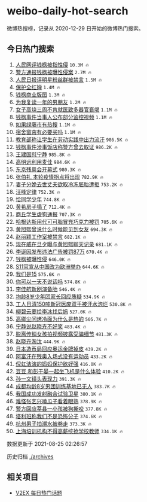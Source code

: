 # weibo-daily-hot-search

微博热搜榜，记录从 2020-12-29 日开始的微博热门搜索。

## 今日热门搜索

<!-- BEGIN -->

1. [人民网评钱枫被指性侵](https://s.weibo.com/weibo?q=%23%E4%BA%BA%E6%B0%91%E7%BD%91%E8%AF%84%E9%92%B1%E6%9E%AB%E8%A2%AB%E6%8C%87%E6%80%A7%E4%BE%B5%23&Refer=top) `10.3M 🔥`
1. [警方通报钱枫被曝性侵案](https://s.weibo.com/weibo?q=%E8%AD%A6%E6%96%B9%E9%80%9A%E6%8A%A5%E9%92%B1%E6%9E%AB%E8%A2%AB%E6%9B%9D%E6%80%A7%E4%BE%B5%E6%A1%88&Refer=top) `2.7M 🔥`
1. [人民日报评明星粉丝群被禁言](https://s.weibo.com/weibo?q=%23%E4%BA%BA%E6%B0%91%E6%97%A5%E6%8A%A5%E8%AF%84%E6%98%8E%E6%98%9F%E7%B2%89%E4%B8%9D%E7%BE%A4%E8%A2%AB%E7%A6%81%E8%A8%80%23&Refer=top) `1.5M 🔥`
1. [保护全红婵](https://s.weibo.com/weibo?q=%23%E4%BF%9D%E6%8A%A4%E5%85%A8%E7%BA%A2%E5%A9%B5%23&Refer=top) `1.4M 🔥`
1. [钱枫商业版图](https://s.weibo.com/weibo?q=%23%E9%92%B1%E6%9E%AB%E5%95%86%E4%B8%9A%E7%89%88%E5%9B%BE%23&Refer=top) `1.3M 🔥`
1. [为我复读一年的男朋友](https://s.weibo.com/weibo?q=%23%E4%B8%BA%E6%88%91%E5%A4%8D%E8%AF%BB%E4%B8%80%E5%B9%B4%E7%9A%84%E7%94%B7%E6%9C%8B%E5%8F%8B%23&Refer=top) `1.2M 🔥`
1. [女子高烧三周不肯就医致多器官衰竭](https://s.weibo.com/weibo?q=%23%E5%A5%B3%E5%AD%90%E9%AB%98%E7%83%A7%E4%B8%89%E5%91%A8%E4%B8%8D%E8%82%AF%E5%B0%B1%E5%8C%BB%E8%87%B4%E5%A4%9A%E5%99%A8%E5%AE%98%E8%A1%B0%E7%AB%AD%23&Refer=top) `1.1M 🔥`
1. [钱枫事件当事人公布部分监控视频](https://s.weibo.com/weibo?q=%23%E9%92%B1%E6%9E%AB%E4%BA%8B%E4%BB%B6%E5%BD%93%E4%BA%8B%E4%BA%BA%E5%85%AC%E5%B8%83%E9%83%A8%E5%88%86%E7%9B%91%E6%8E%A7%E8%A7%86%E9%A2%91%23&Refer=top) `1.1M 🔥`
1. [如果绿藤市有热搜](https://s.weibo.com/weibo?q=%23%E5%A6%82%E6%9E%9C%E7%BB%BF%E8%97%A4%E5%B8%82%E6%9C%89%E7%83%AD%E6%90%9C%23&Refer=top) `1.1M 🔥`
1. [宿舍窗帘有必要买吗](https://s.weibo.com/weibo?q=%23%E5%AE%BF%E8%88%8D%E7%AA%97%E5%B8%98%E6%9C%89%E5%BF%85%E8%A6%81%E4%B9%B0%E5%90%97%23&Refer=top) `1.1M 🔥`
1. [教育部称让学生在劳动实践中出力流汗](https://s.weibo.com/weibo?q=%23%E6%95%99%E8%82%B2%E9%83%A8%E7%A7%B0%E8%AE%A9%E5%AD%A6%E7%94%9F%E5%9C%A8%E5%8A%B3%E5%8A%A8%E5%AE%9E%E8%B7%B5%E4%B8%AD%E5%87%BA%E5%8A%9B%E6%B5%81%E6%B1%97%23&Refer=top) `986.5K 🔥`
1. [钱枫事件涉事饭店称警方曾去取证](https://s.weibo.com/weibo?q=%23%E9%92%B1%E6%9E%AB%E4%BA%8B%E4%BB%B6%E6%B6%89%E4%BA%8B%E9%A5%AD%E5%BA%97%E7%A7%B0%E8%AD%A6%E6%96%B9%E6%9B%BE%E5%8E%BB%E5%8F%96%E8%AF%81%23&Refer=top) `986.2K 🔥`
1. [王建国怼宁静](https://s.weibo.com/weibo?q=%E7%8E%8B%E5%BB%BA%E5%9B%BD%E6%80%BC%E5%AE%81%E9%9D%99&Refer=top) `985.8K 🔥`
1. [高明远利用麦佳](https://s.weibo.com/weibo?q=%23%E9%AB%98%E6%98%8E%E8%BF%9C%E5%88%A9%E7%94%A8%E9%BA%A6%E4%BD%B3%23&Refer=top) `984.6K 🔥`
1. [东京残奥会开幕式](https://s.weibo.com/weibo?q=%23%E4%B8%9C%E4%BA%AC%E6%AE%8B%E5%A5%A5%E4%BC%9A%E5%BC%80%E5%B9%95%E5%BC%8F%23&Refer=top) `980.3K 🔥`
1. [张伯礼 本轮疫情拐点将出现](https://s.weibo.com/weibo?q=%E5%BC%A0%E4%BC%AF%E7%A4%BC%20%E6%9C%AC%E8%BD%AE%E7%96%AB%E6%83%85%E6%8B%90%E7%82%B9%E5%B0%86%E5%87%BA%E7%8E%B0&Refer=top) `782.9K 🔥`
1. [妻子分娩去世丈夫欲取冷冻胚胎遭拒](https://s.weibo.com/weibo?q=%23%E5%A6%BB%E5%AD%90%E5%88%86%E5%A8%A9%E5%8E%BB%E4%B8%96%E4%B8%88%E5%A4%AB%E6%AC%B2%E5%8F%96%E5%86%B7%E5%86%BB%E8%83%9A%E8%83%8E%E9%81%AD%E6%8B%92%23&Refer=top) `753.2K 🔥`
1. [汪峰定律](https://s.weibo.com/weibo?q=%23%E6%B1%AA%E5%B3%B0%E5%AE%9A%E5%BE%8B%23&Refer=top) `752.3K 🔥`
1. [恰同学少年](https://s.weibo.com/weibo?q=%E6%81%B0%E5%90%8C%E5%AD%A6%E5%B0%91%E5%B9%B4&Refer=top) `744.8K 🔥`
1. [黄希房子塌了](https://s.weibo.com/weibo?q=%23%E9%BB%84%E5%B8%8C%E6%88%BF%E5%AD%90%E5%A1%8C%E4%BA%86%23&Refer=top) `712.4K 🔥`
1. [商丘学生虐狗通报](https://s.weibo.com/weibo?q=%23%E5%95%86%E4%B8%98%E5%AD%A6%E7%94%9F%E8%99%90%E7%8B%97%E9%80%9A%E6%8A%A5%23&Refer=top) `707.3K 🔥`
1. [哈根达斯用代可可脂冒充巧克力被罚](https://s.weibo.com/weibo?q=%23%E5%93%88%E6%A0%B9%E8%BE%BE%E6%96%AF%E7%94%A8%E4%BB%A3%E5%8F%AF%E5%8F%AF%E8%84%82%E5%86%92%E5%85%85%E5%B7%A7%E5%85%8B%E5%8A%9B%E8%A2%AB%E7%BD%9A%23&Refer=top) `705.6K 🔥`
1. [黄旭熙曾说什么时候能见到女友](https://s.weibo.com/weibo?q=%23%E9%BB%84%E6%97%AD%E7%86%99%E6%9B%BE%E8%AF%B4%E4%BB%80%E4%B9%88%E6%97%B6%E5%80%99%E8%83%BD%E8%A7%81%E5%88%B0%E5%A5%B3%E5%8F%8B%23&Refer=top) `694.3K 🔥`
1. [赵丽颖工作室被禁言](https://s.weibo.com/weibo?q=%E8%B5%B5%E4%B8%BD%E9%A2%96%E5%B7%A5%E4%BD%9C%E5%AE%A4%E8%A2%AB%E7%A6%81%E8%A8%80&Refer=top) `682.1K 🔥`
1. [现在威在旦夕曝与黄旭熙聊天记录](https://s.weibo.com/weibo?q=%23%E7%8E%B0%E5%9C%A8%E5%A8%81%E5%9C%A8%E6%97%A6%E5%A4%95%E6%9B%9D%E4%B8%8E%E9%BB%84%E6%97%AD%E7%86%99%E8%81%8A%E5%A4%A9%E8%AE%B0%E5%BD%95%23&Refer=top) `681.1K 🔥`
1. [李诞因发布违法广告被罚87万](https://s.weibo.com/weibo?q=%23%E6%9D%8E%E8%AF%9E%E5%9B%A0%E5%8F%91%E5%B8%83%E8%BF%9D%E6%B3%95%E5%B9%BF%E5%91%8A%E8%A2%AB%E7%BD%9A87%E4%B8%87%23&Refer=top) `670.4K 🔥`
1. [钱枫被曝性侵](https://s.weibo.com/weibo?q=%23%E9%92%B1%E6%9E%AB%E8%A2%AB%E6%9B%9D%E6%80%A7%E4%BE%B5%23&Refer=top) `646.0K 🔥`
1. [S11官宣从中国改为欧洲举办](https://s.weibo.com/weibo?q=%23S11%E5%AE%98%E5%AE%A3%E4%BB%8E%E4%B8%AD%E5%9B%BD%E6%94%B9%E4%B8%BA%E6%AC%A7%E6%B4%B2%E4%B8%BE%E5%8A%9E%23&Refer=top) `644.6K 🔥`
1. [我们是15](https://s.weibo.com/weibo?q=%E6%88%91%E4%BB%AC%E6%98%AF15&Refer=top) `575.6K 🔥`
1. [你可以一天不说话吗](https://s.weibo.com/weibo?q=%23%E4%BD%A0%E5%8F%AF%E4%BB%A5%E4%B8%80%E5%A4%A9%E4%B8%8D%E8%AF%B4%E8%AF%9D%E5%90%97%23&Refer=top) `574.8K 🔥`
1. [李佳航新剧演备胎](https://s.weibo.com/weibo?q=%23%E6%9D%8E%E4%BD%B3%E8%88%AA%E6%96%B0%E5%89%A7%E6%BC%94%E5%A4%87%E8%83%8E%23&Refer=top) `546.4K 🔥`
1. [均龄8岁少年团家长回应质疑](https://s.weibo.com/weibo?q=%23%E5%9D%87%E9%BE%848%E5%B2%81%E5%B0%91%E5%B9%B4%E5%9B%A2%E5%AE%B6%E9%95%BF%E5%9B%9E%E5%BA%94%E8%B4%A8%E7%96%91%23&Refer=top) `534.9K 🔥`
1. [工人日清150吨新冠医废双手被汗水泡烂](https://s.weibo.com/weibo?q=%23%E5%B7%A5%E4%BA%BA%E6%97%A5%E6%B8%85150%E5%90%A8%E6%96%B0%E5%86%A0%E5%8C%BB%E5%BA%9F%E5%8F%8C%E6%89%8B%E8%A2%AB%E6%B1%97%E6%B0%B4%E6%B3%A1%E7%83%82%23&Refer=top) `530.8K 🔥`
1. [柳碧云要给李冰找后妈](https://s.weibo.com/weibo?q=%23%E6%9F%B3%E7%A2%A7%E4%BA%91%E8%A6%81%E7%BB%99%E6%9D%8E%E5%86%B0%E6%89%BE%E5%90%8E%E5%A6%88%23&Refer=top) `527.0K 🔥`
1. [高卿尘问烤冷面为什么是热的](https://s.weibo.com/weibo?q=%23%E9%AB%98%E5%8D%BF%E5%B0%98%E9%97%AE%E7%83%A4%E5%86%B7%E9%9D%A2%E4%B8%BA%E4%BB%80%E4%B9%88%E6%98%AF%E7%83%AD%E7%9A%84%23&Refer=top) `505.7K 🔥`
1. [宁静说赵晓卉不好笑](https://s.weibo.com/weibo?q=%23%E5%AE%81%E9%9D%99%E8%AF%B4%E8%B5%B5%E6%99%93%E5%8D%89%E4%B8%8D%E5%A5%BD%E7%AC%91%23&Refer=top) `483.4K 🔥`
1. [脱离传销女孩拍视频披露受骗细节](https://s.weibo.com/weibo?q=%23%E8%84%B1%E7%A6%BB%E4%BC%A0%E9%94%80%E5%A5%B3%E5%AD%A9%E6%8B%8D%E8%A7%86%E9%A2%91%E6%8A%AB%E9%9C%B2%E5%8F%97%E9%AA%97%E7%BB%86%E8%8A%82%23&Refer=top) `481.3K 🔥`
1. [赵晓卉淘汰](https://s.weibo.com/weibo?q=%23%E8%B5%B5%E6%99%93%E5%8D%89%E6%B7%98%E6%B1%B0%23&Refer=top) `444.9K 🔥`
1. [日本造币局回应奥运金牌掉皮](https://s.weibo.com/weibo?q=%23%E6%97%A5%E6%9C%AC%E9%80%A0%E5%B8%81%E5%B1%80%E5%9B%9E%E5%BA%94%E5%A5%A5%E8%BF%90%E9%87%91%E7%89%8C%E6%8E%89%E7%9A%AE%23&Refer=top) `439.2K 🔥`
1. [阿富汗在残奥入场式没有运动员](https://s.weibo.com/weibo?q=%23%E9%98%BF%E5%AF%8C%E6%B1%97%E5%9C%A8%E6%AE%8B%E5%A5%A5%E5%85%A5%E5%9C%BA%E5%BC%8F%E6%B2%A1%E6%9C%89%E8%BF%90%E5%8A%A8%E5%91%98%23&Refer=top) `433.2K 🔥`
1. [倪虹洁演的妈妈保护欲好强](https://s.weibo.com/weibo?q=%23%E5%80%AA%E8%99%B9%E6%B4%81%E6%BC%94%E7%9A%84%E5%A6%88%E5%A6%88%E4%BF%9D%E6%8A%A4%E6%AC%B2%E5%A5%BD%E5%BC%BA%23&Refer=top) `416.0K 🔥`
1. [豆豆 和彭于晏一起坐飞机是什么体验](https://s.weibo.com/weibo?q=%E8%B1%86%E8%B1%86%20%E5%92%8C%E5%BD%AD%E4%BA%8E%E6%99%8F%E4%B8%80%E8%B5%B7%E5%9D%90%E9%A3%9E%E6%9C%BA%E6%98%AF%E4%BB%80%E4%B9%88%E4%BD%93%E9%AA%8C&Refer=top) `410.2K 🔥`
1. [孙一文镜头表现力](https://s.weibo.com/weibo?q=%23%E5%AD%99%E4%B8%80%E6%96%87%E9%95%9C%E5%A4%B4%E8%A1%A8%E7%8E%B0%E5%8A%9B%23&Refer=top) `391.3K 🔥`
1. [成都均龄8岁男团训练基地已无人](https://s.weibo.com/weibo?q=%23%E6%88%90%E9%83%BD%E5%9D%87%E9%BE%848%E5%B2%81%E7%94%B7%E5%9B%A2%E8%AE%AD%E7%BB%83%E5%9F%BA%E5%9C%B0%E5%B7%B2%E6%97%A0%E4%BA%BA%23&Refer=top) `383.7K 🔥`
1. [我国成功发射融合试验卫星](https://s.weibo.com/weibo?q=%23%E6%88%91%E5%9B%BD%E6%88%90%E5%8A%9F%E5%8F%91%E5%B0%84%E8%9E%8D%E5%90%88%E8%AF%95%E9%AA%8C%E5%8D%AB%E6%98%9F%23&Refer=top) `380.1K 🔥`
1. [难怪张艺兴嗑瓜子看着眼熟](https://s.weibo.com/weibo?q=%23%E9%9A%BE%E6%80%AA%E5%BC%A0%E8%89%BA%E5%85%B4%E5%97%91%E7%93%9C%E5%AD%90%E7%9C%8B%E7%9D%80%E7%9C%BC%E7%86%9F%23&Refer=top) `378.9K 🔥`
1. [警方回应莘县一小孩被狗撕咬](https://s.weibo.com/weibo?q=%23%E8%AD%A6%E6%96%B9%E5%9B%9E%E5%BA%94%E8%8E%98%E5%8E%BF%E4%B8%80%E5%B0%8F%E5%AD%A9%E8%A2%AB%E7%8B%97%E6%92%95%E5%92%AC%23&Refer=top) `377.8K 🔥`
1. [塔利班称我们不是恐怖分子](https://s.weibo.com/weibo?q=%23%E5%A1%94%E5%88%A9%E7%8F%AD%E7%A7%B0%E6%88%91%E4%BB%AC%E4%B8%8D%E6%98%AF%E6%81%90%E6%80%96%E5%88%86%E5%AD%90%23&Refer=top) `374.6K 🔥`
1. [杭州男子拍潮水被卷走](https://s.weibo.com/weibo?q=%23%E6%9D%AD%E5%B7%9E%E7%94%B7%E5%AD%90%E6%8B%8D%E6%BD%AE%E6%B0%B4%E8%A2%AB%E5%8D%B7%E8%B5%B0%23&Refer=top) `373.3K 🔥`
1. [上海培训机构不得高薪挖抢学校教师](https://s.weibo.com/weibo?q=%23%E4%B8%8A%E6%B5%B7%E5%9F%B9%E8%AE%AD%E6%9C%BA%E6%9E%84%E4%B8%8D%E5%BE%97%E9%AB%98%E8%96%AA%E6%8C%96%E6%8A%A2%E5%AD%A6%E6%A0%A1%E6%95%99%E5%B8%88%23&Refer=top) `334.1K 🔥`

数据更新于 2021-08-25 02:26:57

<!-- END -->

历史归档 [./archives](./archives)

## 相关项目

- [V2EX 每日热门话题](https://github.com/boojack/v2ex-daily-hot-topic)
